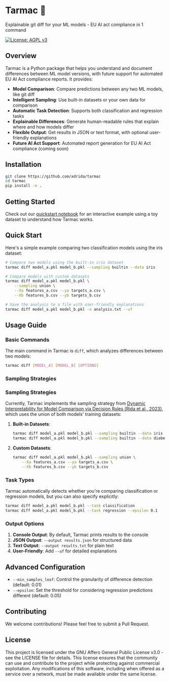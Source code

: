 # Tarmac 🚀

Explainable git diff for your ML models - EU AI act compliance in 1 command

[![License: AGPL v3](https://img.shields.io/badge/License-AGPL%20v3-blue.svg)](https://www.gnu.org/licenses/agpl-3.0)

## Overview

Tarmac is a Python package that helps you understand and document differences between ML model versions, with future support for automated EU AI Act compliance reports. It provides:

- **Model Comparison**: Compare predictions between any two ML models, like git diff
- **Intelligent Sampling**: Use built-in datasets or your own data for comparison
- **Automatic Task Detection**: Supports both classification and regression tasks
- **Explainable Differences**: Generate human-readable rules that explain where and how models differ
- **Flexible Output**: Get results in JSON or text format, with optional user-friendly explanations
- **Future AI Act Support**: Automated report generation for EU AI Act compliance (coming soon)

## Installation

```bash
git clone https://github.com/adrida/tarmac
cd tarmac
pip install -e .
```

## Getting Started

Check out our [quickstart notebook](notebooks/quickstart.ipynb) for an interactive example using a toy dataset to understand how Tarmac works.

## Quick Start

Here's a simple example comparing two classification models using the iris dataset:

```bash
# Compare two models using the built-in iris dataset
tarmac diff model_a.pkl model_b.pkl --sampling builtin --data iris

# Compare models with custom datasets
tarmac diff model_a.pkl model_b.pkl \
    --sampling union \
    --Xa features_a.csv --ya targets_a.csv \
    --Xb features_b.csv --yb targets_b.csv

# Save the analysis to a file with user-friendly explanations
tarmac diff model_a.pkl model_b.pkl -o analysis.txt --uf
```

## Usage Guide

### Basic Commands

The main command in Tarmac is `diff`, which analyzes differences between two models:

```bash
tarmac diff [MODEL_A] [MODEL_B] [OPTIONS]
```

### Sampling Strategies

### Sampling Strategies

Currently, Tarmac implements the sampling strategy from [Dynamic Interpretability for Model Comparison via Decision Rules (Rida et al., 2023)](https://link.springer.com/chapter/10.1007/978-3-031-74630-7_23), which uses the union of both models' training datasets:

1. **Built-in Datasets**:
   ```bash
   tarmac diff model_a.pkl model_b.pkl --sampling builtin --data iris
   tarmac diff model_a.pkl model_b.pkl --sampling builtin --data diabetes
   ```

2. **Custom Datasets**:
   ```bash
   tarmac diff model_a.pkl model_b.pkl --sampling union \
       --Xa features_a.csv --ya targets_a.csv \
       --Xb features_b.csv --yb targets_b.csv
   ```

### Task Types

Tarmac automatically detects whether you're comparing classification or regression models, but you can also specify explicitly:

```bash
tarmac diff model_a.pkl model_b.pkl --task classification
tarmac diff model_a.pkl model_b.pkl --task regression --epsilon 0.1
```

### Output Options

1. **Console Output**: By default, Tarmac prints results to the console
2. **JSON Output**: `--output results.json` for structured data
3. **Text Output**: `--output results.txt` for plain text
4. **User-Friendly**: Add `--uf` for detailed explanations

## Advanced Configuration

- `--min_samples_leaf`: Control the granularity of difference detection (default: 0.01)
- `--epsilon`: Set the threshold for considering regression predictions different (default: 0.05)

## Contributing

We welcome contributions! Please feel free to submit a Pull Request.

## License

This project is licensed under the GNU Affero General Public License v3.0 - see the LICENSE file for details. This license ensures that the community can use and contribute to the project while protecting against commercial exploitation. Any modifications of this software, including when offered as a service over a network, must be made available under the same license.

